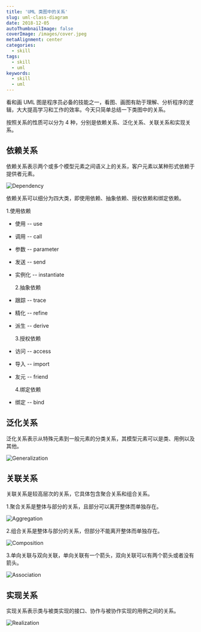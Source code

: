 ```yaml
---
title: 'UML 类图中的关系'
slug: uml-class-diagram
date: 2018-12-05
autoThumbnailImage: false
coverImage: /images/cover.jpeg
metaAlignment: center
categories:
  - skill
tags:
  - skill
  - uml
keywords:
  - skill
  - uml
---
```


看和画 UML 图是程序员必备的技能之一，看图、画图有助于理解、分析程序的逻辑，大大提高学习和工作的效率。今天只简单总结一下类图中的关系。

<!--more-->

按照关系的性质可以分为 4 种，分别是依赖关系、泛化关系、关联关系和实现关系。

## 依赖关系

依赖关系表示两个或多个模型元素之间语义上的关系，客户元素以某种形式依赖于提供者元素。

![Dependency](/images/2018/12/dependency.svg)

依赖关系可以细分为四大类，即使用依赖、抽象依赖、授权依赖和绑定依赖。

1.使用依赖

- 使用 -- use
- 调用 -- call
- 参数 -- parameter
- 发送 -- send
- 实例化 -- instantiate

  2.抽象依赖

- 跟踪 -- trace
- 精化 -- refine
- 派生 -- derive

  3.授权依赖

- 访问 -- access
- 导入 -- import
- 友元 -- friend

  4.绑定依赖

- 绑定 -- bind

## 泛化关系

泛化关系表示从特殊元素到一般元素的分类关系，其模型元素可以是类、用例以及其他。

![Generalization](/images/2018/12/generalization.svg)

## 关联关系

关联关系是较高层次的关系，它具体包含聚合关系和组合关系。

1.聚合关系是整体与部分的关系，且部分可以离开整体而单独存在。

![Aggregation](/images/2018/12/aggregation.svg)

2.组合关系是整体与部分的关系，但部分不能离开整体而单独存在。

![Composition](/images/2018/12/composition.svg)

3.单向关联与双向关联，单向关联有一个箭头，双向关联可以有两个箭头或者没有箭头。

![Association](/images/2018/12/association.svg)

## 实现关系

实现关系表示类与被类实现的接口、协作与被协作实现的用例之间的关系。

![Realization](/images/2018/12/realization.svg)
